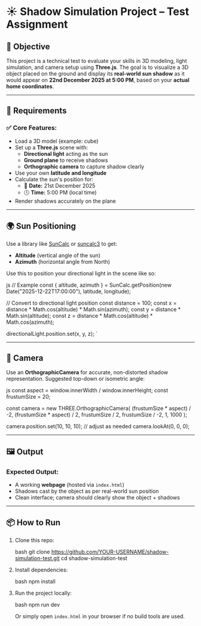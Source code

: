 # ☀ Shadow Simulation Project – Test Assignment

## 📌 Objective

This project is a technical test to evaluate your skills in 3D modeling, light simulation, and camera setup using **Three.js**. The goal is to visualize a 3D object placed on the ground and display its **real-world sun shadow** as it would appear on **22nd December 2025 at 5:00 PM**, based on your **actual home coordinates**.

---

## 🎯 Requirements

### ✅ Core Features:
- Load a 3D model (example: cube)
- Set up a **Three.js** scene with:
  - **Directional light** acting as the sun
  - **Ground plane** to receive shadows
  - **Orthographic camera** to capture shadow clearly
- Use your own **latitude and longitude**
- Calculate the sun's position for:
  - 📅 **Date:** 21st December 2025
  - 🕔 **Time:** 5:00 PM (local time)
- Render shadows accurately on the plane

---

## 🌍 Sun Positioning
Use a library like [SunCalc](https://github.com/mourner/suncalc) or [suncalc3](https://www.npmjs.com/package/suncalc3) to get:
- **Altitude** (vertical angle of the sun)
- **Azimuth** (horizontal angle from North)

Use this to position your directional light in the scene like so:

js
// Example
const { altitude, azimuth } = SunCalc.getPosition(new Date("2025-12-22T17:00:00"), latitude, longitude);

// Convert to directional light position
const distance = 100;
const x = distance * Math.cos(altitude) * Math.sin(azimuth);
const y = distance * Math.sin(altitude);
const z = distance * Math.cos(altitude) * Math.cos(azimuth);

directionalLight.position.set(x, y, z);
`

---

## 🎥 Camera

Use an **OrthographicCamera** for accurate, non-distorted shadow representation. Suggested top-down or isometric angle:

js
const aspect = window.innerWidth / window.innerHeight;
const frustumSize = 20;

const camera = new THREE.OrthographicCamera(
  (frustumSize * aspect) / -2,
  (frustumSize * aspect) / 2,
  frustumSize / 2,
  frustumSize / -2,
  1,
  1000
);

camera.position.set(10, 10, 10); // adjust as needed
camera.lookAt(0, 0, 0);


---

## 🖼 Output

### Expected Output:

* A working **webpage** (hosted via `index.html`)
* Shadows cast by the object as per real-world sun position
* Clean interface; camera should clearly show the object + shadows

---

## 📦 How to Run

1. Clone this repo:

   bash
   git clone https://github.com/YOUR-USERNAME/shadow-simulation-test.git
   cd shadow-simulation-test
   

2. Install dependencies:

   bash
   npm install
   

3. Run the project locally:

   bash
   npm run dev
   

   Or simply open `index.html` in your browser if no build tools are used.
